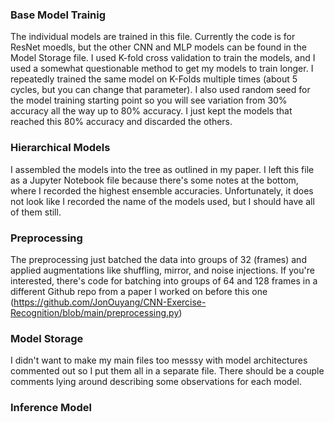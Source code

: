 ### Base Model Trainig
The individual models are trained in this file. Currently the code is for ResNet moedls, but the other CNN and MLP models can be found in the Model Storage file. I used K-fold cross validation to train the models, and I used a somewhat questionable method to get my models to train longer. I repeatedly trained the same model on K-Folds multiple times (about 5 cycles, but you can change that parameter). I also used random seed for the model training starting point so you will see variation from 30% accuracy all the way up to 80% accuracy. I just kept the models that reached this 80% accuracy and discarded the others. 

### Hierarchical Models
I assembled the models into the tree as outlined in my paper. I left this file as a Jupyter Notebook file because there's some notes at the bottom, where I recorded the highest ensemble accuracies. Unfortunately, it does not look like I recorded the name of the models used, but I should have all of them still.

### Preprocessing
The preprocessing just batched the data into groups of 32 (frames) and applied augmentations like shuffling, mirror, and noise injections. If you're interested, there's code for batching into groups of 64 and 128 frames in a different Github repo from a paper I worked on before this one (https://github.com/JonOuyang/CNN-Exercise-Recognition/blob/main/preprocessing.py)

### Model Storage
I didn't want to make my main files too messsy with model architectures commented out so I put them all in a separate file. There should be a couple comments lying around describing some observations for each model.

### Inference Model

